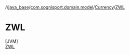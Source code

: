//[java_base](../../../../index.md)/[com.sognisport.domain.model](../../index.md)/[Currency](../index.md)/[ZWL](index.md)

# ZWL

[JVM]\
[ZWL](index.md)

